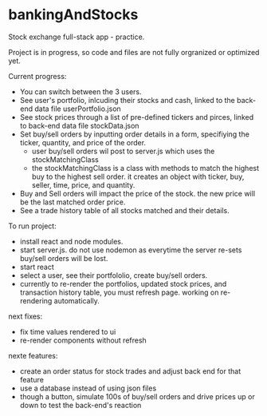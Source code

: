 # bankingAndStocks
Stock exchange full-stack app - practice.

Project is in progress, so code and files are not fully orgranized or optimized yet. 



Current progress:
- You can switch between the 3 users.
- See user's portfolio, inlcuding their stocks and cash, linked to the back-end data file userPortfolio.json
- See stock prices through a list of pre-defined tickers and pirces, linked to back-end data file stockData.json
- Set buy/sell orders by inputting order details in a form, specifiying the ticker, quantity, and price of the order.
   - user buy/sell orders wil post to server.js which uses the stockMatchingClass
   - the stockMatchingClass is a class with methods to match the highest buy to the highest sell order. it creates an object with ticker, buy, seller,  time, price, and quantity.
- Buy and Sell orders will impact the price of the stock. the new price will be the last matched order price.
- See a trade history table of all stocks matched and their details.


To run project: 
- install react and node modules.
- start server.js. do not use nodemon as everytime the server re-sets buy/sell orders will be lost.
- start react
- select a user, see their portfololio, create buy/sell orders.
- currently to re-render the portfolios, updated stock prices, and transaction history table, you must refresh page. working on re-rendering automatically.


next fixes: 
 - fix time values rendered to ui
 - re-render components without refresh
 
 nexte features:
 - create an order status for stock trades and adjust back end for that feature
 - use a database instead of using json files
 - though a button, simulate 100s of buy/sell orders and drive prices up or down to test the back-end's reaction
 
